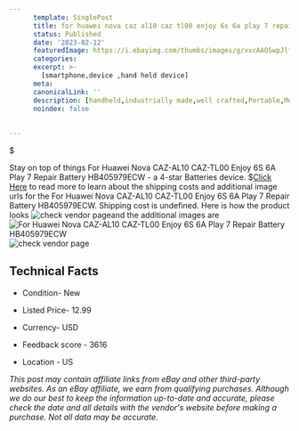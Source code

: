 ```yaml
---
      template: SinglePost
      title: for huawei nova caz al10 caz tl00 enjoy 6s 6a play 7 repair battery hb405979ecw
      status: Published
      date: '2023-02-12'
      featuredImage: https://i.ebayimg.com/thumbs/images/g/xxcAAOSwpJlf9s9N/s-l225.jpg
      categories: 
      excerpt: >-
        [smartphone,device ,hand held device]
      meta:
      canonicalLink: ''
      description: [handheld,industrially made,well crafted,Portable,Mobile,Compact,Convenient,Lightweight,Maneuverable,Man-portable,Miniature,Carriable,Hand-held,Light,Holdable,Transportable,Mobile device,Pocket-sized,On-the-go,Wireless,Cordless,Compact size,Convenient size, smartphone,device ,hand held device]
      noindex: false
      
        
---
```

$

Stay on top of things For Huawei Nova CAZ-AL10 CAZ-TL00 Enjoy 6S 6A Play 7 Repair Battery HB405979ECW - a 4-star Batteries device.
$[Click Here](https://www.ebay.com/itm/124517611754?hash=item1cfdd3f8ea%3Ag%3AxxcAAOSwpJlf9s9N&mkevt=1&mkcid=1&mkrid=711-53200-19255-0&campid=%253CePNCampaignId%253E&customid=%253CreferenceId%253E&toolid=10049) to read more to learn about the shipping costs and additional image urls for the For Huawei Nova CAZ-AL10 CAZ-TL00 Enjoy 6S 6A Play 7 Repair Battery HB405979ECW. Shipping cost is undefined. Here is how the product looks ![check vendor page](https://i.ebayimg.com/thumbs/images/g/xxcAAOSwpJlf9s9N/s-l225.jpg)and the additional images are![For Huawei Nova CAZ-AL10 CAZ-TL00 Enjoy 6S 6A Play 7 Repair Battery HB405979ECW](https://i.ebayimg.com/images/g/xxcAAOSwpJlf9s9N/s-l1200.jpg)![check vendor page](https://origin-galleryplus.ebayimg.com/ws/web/124517611754_2_0_1/225x225.jpg,https://origin-galleryplus.ebayimg.com/ws/web/124517611754_3_0_1/225x225.jpg,https://origin-galleryplus.ebayimg.com/ws/web/124517611754_4_0_1/225x225.jpg,https://origin-galleryplus.ebayimg.com/ws/web/124517611754_5_0_1/225x225.jpg)



 ## Technical Facts 



     
      

 - Condition- New 


      

 - Listed Price- 12.99 


      

 - Currency- USD 


      

 - Feedback score - 3616 


      

 - Location - US 


      
      

 *_This post may contain affiliate links from eBay and other third-party websites. As an eBay affiliate, we earn from qualifying purchases. Although we do our best to keep the information up-to-date and accurate, please check the date and all details with the vendor's website before making a purchase. Not all data may be accurate._*







